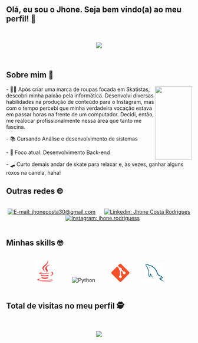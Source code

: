 ## Olá, eu sou o Jhone. Seja bem vindo(a) ao meu perfil! 👋
</br>
<p align="center">
   <a href="https://github.com/anuraghazra/github-readme-stats">
    <img
      align="center"
      height="165"
      src="https://github-readme-stats.vercel.app/api/top-langs/?username=jhonerodrigues&layout=compact&langs_count=7&theme=dracula"
    />
  </a>
</p>
</br>  

## Sobre mim 👀
<div>
<img src="https://user-images.githubusercontent.com/110574688/229301646-f73c7fc1-8f84-4f41-9b32-97e58640a760.gif" align="right" width="100" height="200"/>
<p>- 👨‍💻 Após criar uma marca de roupas focada em Skatistas, descobri minha paixão pela informática. Desenvolvi diversas habilidades na produção de conteúdo para o Instagram, mas com o tempo percebi que minha verdadeira vocação estava em passar horas na frente de um computador. Decidi, então, me realocar profissionalmente nessa área que tanto me fascina.</p>
<p>- 📚 Cursando Análise e desenvolvimento de sistemas</p>
<p>- 🎯 Foco atual: Desenvolvimento Back-end</p>
<p>- 🛹 Curto demais andar de skate para relaxar e, às vezes, ganhar alguns roxos na canela, haha!</p>
</div>
  
## Outras redes 🌐
</br>
<section align="center">  
  <div> 
    <a href = "mailto:jhonecosta30@gmail.com"><img src="https://img.shields.io/badge/-Gmail-%23333?style=for-the-badge&logo=gmail&logoColor=white" target="_blank" title="E-mail: jhonecosta30@gmail.com"></a>
      &nbsp;&nbsp;&nbsp;&nbsp;
    <a href="https://www.linkedin.com/in/jhone-rodrigues-79a080234/" target="_blank"><img src="https://img.shields.io/badge/-LinkedIn-%230077B5?style=for-the-badge&logo=linkedin&logoColor=white" target="_blank" title="Linkedin: Jhone Costa Rodrigues"></a>
      &nbsp;&nbsp;&nbsp;&nbsp;
     <a href="https://www.instagram.com/jhone.rodriguess/" target="_blank"><img src="https://img.shields.io/badge/-Instagram-%23E4405F?style=for-the-badge&logo=instagram&logoColor=white" target="_blank" title="Instagram: jhone.rodriguess"></a>
  </div>
</section>
</br>

## Minhas skills :nerd_face:
</br>
<div align="center"> 
  <img height="60" src="https://raw.githubusercontent.com/devicons/devicon/master/icons/java/java-plain.svg" title="Java">
  &nbsp;&nbsp;&nbsp;&nbsp;&nbsp;&nbsp;&nbsp;&nbsp;&nbsp;
  <img height="60" src="https://cdn.jsdelivr.net/gh/devicons/devicon/icons/python/python-original.svg" title="Python">
  &nbsp;&nbsp;&nbsp;&nbsp;&nbsp;&nbsp;&nbsp;&nbsp;&nbsp;
  <img height="50" src="https://raw.githubusercontent.com/devicons/devicon/master/icons/git/git-original.svg" title="Git">
   &nbsp;&nbsp;&nbsp;&nbsp;&nbsp;&nbsp;&nbsp;&nbsp;&nbsp;
  <img height="50" src="https://raw.githubusercontent.com/devicons/devicon/master/icons/mysql/mysql-original.svg" title="MySQL">
</div>

</br>

 ## Total de visitas no meu perfil :detective: <br>
 </br>
 <p align="center"> 
   <img alingn="center" src="https://profile-counter.glitch.me/JhoneRodrigues/count.svg" />
 </p>

